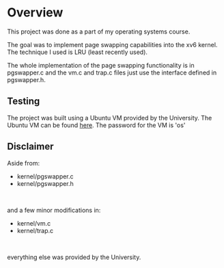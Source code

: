 # Overview

This project was done as a part of my operating systems course.
<br>

The goal was to implement page swapping capabilities into the xv6 kernel. The technique I used is LRU (least recently used). 

The whole implementation of the page swapping functionality is in pgswapper.c and the vm.c and trap.c files just use the interface defined in pgswapper.h. 
<br>


## Testing
The project was built using a Ubuntu VM provided by the University. The Ubuntu VM can be found [here](https://drive.google.com/file/d/1edGYFcvdnV0pbKws_1G1vePtEec0qC0G/view). The password for the VM is 'os'


## Disclaimer

Aside from:
- kernel/pgswapper.c  
- kernel/pgswapper.h  
<br>

and a few minor modifications in:
- kernel/vm.c  
- kernel/trap.c
<br>

everything else was provided by the University.

 

